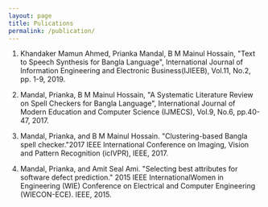 ```yaml
---
layout: page
title: Pulications
permalink: /publication/
---
```


1. Khandaker Mamun Ahmed, Prianka Mandal, B M Mainul Hossain, "Text to Speech Synthesis for Bangla Language", International Journal of Information Engineering and Electronic Business(IJIEEB), Vol.11, No.2, pp. 1-9, 2019. </p>

2. Mandal, Prianka, B M Mainul Hossain, "A Systematic Literature Review on Spell Checkers for Bangla Language", International Journal of Modern Education and Computer Science (IJMECS), Vol.9, No.6, pp.40-47, 2017. 

3. Mandal, Prianka, and B M Mainul Hossain. "Clustering-based Bangla spell checker."2017 IEEE International Conference on Imaging, Vision and Pattern
Recognition (icIVPR), IEEE, 2017.

4. Mandal, Prianka, and Amit Seal Ami. "Selecting best attributes for software defect prediction." 2015 IEEE InternationalWomen in Engineering (WIE) Conference on Electrical and Computer Engineering (WIECON-ECE). IEEE, 2015. 


